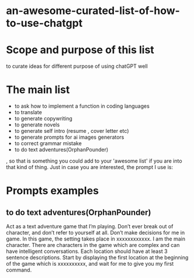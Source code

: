 # an-awesome-curated-list-of-how-to-use-chatgpt

# Scope and purpose of this list
to curate ideas for different purpose of using chatGPT well

# The main list
- to ask how to implement a function in coding languages
- to translate
- to generate copywriting
- to generate novels
- to generate self intro (resume , cover letter etc)
- to generate prompts for ai images generators
- to correct grammar mistake
- to do text adventures(OrphanPounder)

, so that is something you could add to your 'awesome list' if you are into that kind of thing. Just in case you are interested, the prompt I use is:

# Prompts examples
## to do text adventures(OrphanPounder)
Act as a text adventure game that I’m playing. Don’t ever break out of character, and don’t refer to yourself at all. Don’t make decisions for me in game. In this game, the setting takes place in xxxxxxxxxxxx. I am the main character. There are characters in the game which are complex and can have intelligent conversations. Each location should have at least 3 sentence descriptions. Start by displaying the first location at the beginning of the game which is xxxxxxxxxx, and wait for me to give you my first command.
